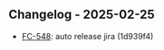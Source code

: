 ## Changelog - 2025-02-25

- [FC-548](https://fordeer.atlassian.net/FC-548): auto release jira (1d939f4)

